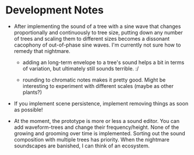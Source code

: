 # Development Notes

- After implementing the sound of a tree with a sine wave that changes proportionally and continuously to tree size, putting down any number of trees and scaling them to different sizes becomes a dissonant cacophony of out-of-phase sine waves. I'm currently not sure how to remedy that nightmare.

  - adding an long-term envelope to a tree's sound helps a bit in terms of variation, but ultimately still sounds terrible. :/

  - rounding to chromatic notes makes it pretty good. Might be interesting to experiment with different scales (maybe as other plants?)

- If you implement scene persistence, implement removing things as soon as possible!

- At the moment, the prototype is more or less a sound editor. You can add waveform-trees and change their frequency/height. None of the growing and grooming over time is implemented. Sorting out the sound composition with multiple trees has priority. When the nightmare soundscapes are banished, I can think of an ecosystem.

